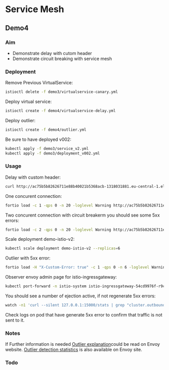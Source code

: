 # Service Mesh

## Demo4

### Aim

- Demonstrate delay with cutom header
- Demonstrate circuit breaking with service mesh

### Deployment

Remove Previous VirtualService:

```sh
istioctl delete -f demo3/virtualservice-canary.yml
```

Deploy virtual service:

```sh
istioctl create -f demo4/virtualservice-delay.yml
```

Deploy outlier:

```sh
istioctl create -f demo4/outlier.yml
```

Be sure to have deployed v002:

```sh
kubectl apply -f demo3/service_v2.yml
kubectl apply -f demo3/deployment_v002.yml
```

### Usage

Delay with custom header:

```sh
curl http://ac75b5b82626711e88b40021b5368acb-1318031881.eu-central-1.elb.amazonaws.com/delay/ -vv --cookie "user=julien" -H "uri: /delay/"
```

One concurent connection:

```sh
fortio load -c 1 -qps 0 -n 20 -loglevel Warning http://ac75b5b82626711e88b40021b5368acb-1318031881.eu-central-1.elb.amazonaws.com/outlier/healthz
```

Two concurent connection with circuit breakerm you should see some 5xx errors:

```sh
fortio load -c 2 -qps 0 -n 20 -loglevel Warning http://ac75b5b82626711e88b40021b5368acb-1318031881.eu-central-1.elb.amazonaws.com/outlier/healthz
```

Scale deployment demo-istio-v2:

```sh
kubectl scale deployment demo-istio-v2 --replicas=6
```

Outlier with 5xx error:

```sh
fortio load -H "X-Custom-Error: true" -c 1 -qps 0 -n 6 -loglevel Warning http://ac75b5b82626711e88b40021b5368acb-1318031881.eu-central-1.elb.amazonaws.com/outlier/healthz
```

Observer envoy admin page for istio-ingressgateway:

```sh
kubectl port-forward -n istio-system istio-ingressgateway-54cd9976f-r9c8p 15000:15000
```

You should see a number of ejection active, if not regenerate 5xx errors:

```sh
watch -n1 'curl --silent 127.0.0.1:15000/stats | grep "cluster.outbound|80||demo-istio-v2.default.svc.cluster.local.outlier_detection.ejections_active"'
```

Check logs on pod that have generate 5xx error to confirm that traffic is not sent to it.

### Notes

If Further information is needed [Outlier explanation](https://www.envoyproxy.io/docs/envoy/latest/intro/arch_overview/outlier.html)could be read on Envoy website.
[Outlier detection statistics](https://www.envoyproxy.io/docs/envoy/latest/configuration/cluster_manager/cluster_stats#outlier-detection-statistics) is also available on Envoy site.

### Todo

